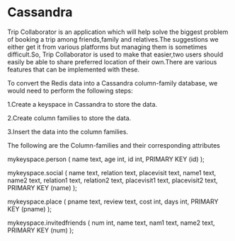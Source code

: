 # Cassandra

Trip Collaborator is an application which will help solve the biggest problem of booking a trip among friends,family and relatives.The suggestions we either get it from various platforms but managing them is sometimes difficult.So, Trip Collaborator is used to make that easier,two users should easily be able to share preferred location of their own.There are various features that can be implemented with these.

To convert the Redis data into a Cassandra column-family database, we would need to perform the following steps:

1.Create a keyspace in Cassandra to store the data.

2.Create column families to store the data.

3.Insert the data into the column families.


The following are the Column-families and their corresponding attributes


 
 mykeyspace.person (
    name text,
    age int,
    id int,
    PRIMARY KEY (id)
);


 mykeyspace.social (
    name text,
    relation text,
    placevisit text,
    name1 text,
    name2 text,
    relation1 text,
    relation2 text,
    placevisit1 text,
    placevisit2 text,
    PRIMARY KEY (name)
);


 mykeyspace.place (
    pname text,
    review text,
    cost int,
    days int,
    PRIMARY KEY (pname)
);


 mykeyspace.invitedfriends (
    num int,
    name text,
    nam1 text,
    name2 text,
    PRIMARY KEY (num)
);
